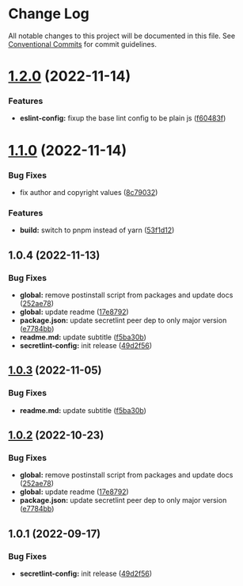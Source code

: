 # Change Log

All notable changes to this project will be documented in this file.
See [Conventional Commits](https://conventionalcommits.org) for commit guidelines.

# [1.2.0](https://github.com/ggascoigne/shareable-configs/compare/@ggascoigne/secretlint-config@1.1.0...@ggascoigne/secretlint-config@1.2.0) (2022-11-14)

### Features

- **eslint-config:** fixup the base lint config to be plain js ([f60483f](https://github.com/ggascoigne/shareable-configs/commit/f60483f30f8012829c9ae13feb1d80d2a159c963))

# [1.1.0](https://github.com/ggascoigne/shareable-configs/compare/@ggascoigne/secretlint-config@1.0.4...@ggascoigne/secretlint-config@1.1.0) (2022-11-14)

### Bug Fixes

- fix author and copyright values ([8c79032](https://github.com/ggascoigne/shareable-configs/commit/8c79032a96db2bfe8b6db057751e78b0dfa52c7e))

### Features

- **build:** switch to pnpm instead of yarn ([53f1d12](https://github.com/ggascoigne/shareable-configs/commit/53f1d12bd3ab399e096d47a7909bf6e55f9dcabd))

## 1.0.4 (2022-11-13)

### Bug Fixes

- **global:** remove postinstall script from packages and update docs ([252ae78](https://github.com/ggascoigne/shareable-configs/commit/252ae787ec89902f130ee28d2af63255fdfabb4d))
- **global:** update readme ([17e8792](https://github.com/ggascoigne/shareable-configs/commit/17e879243244bf28136e24deef02522147abe451))
- **package.json:** update secretlint peer dep to only major version ([e7784bb](https://github.com/ggascoigne/shareable-configs/commit/e7784bbc6aab4759704eff5839d92ed9a7e62193))
- **readme.md:** update subtitle ([f5ba30b](https://github.com/ggascoigne/shareable-configs/commit/f5ba30bbc07640e51612ac490af98c8133850d98))
- **secretlint-config:** init release ([49d2f56](https://github.com/ggascoigne/shareable-configs/commit/49d2f5634ea3c59fc8084ce0597729d95a4c0c5c))

## [1.0.3](https://github.com/ggascoigne/shareable-configs/compare/@ggascoigne/secretlint-config@1.0.2...@ggascoigne/secretlint-config@1.0.3) (2022-11-05)

### Bug Fixes

- **readme.md:** update subtitle ([f5ba30b](https://github.com/ggascoigne/shareable-configs/commit/f5ba30bbc07640e51612ac490af98c8133850d98))

## [1.0.2](https://github.com/ggascoigne/shareable-configs/compare/@ggascoigne/secretlint-config@1.0.1...@ggascoigne/secretlint-config@1.0.2) (2022-10-23)

### Bug Fixes

- **global:** remove postinstall script from packages and update docs ([252ae78](https://github.com/ggascoigne/shareable-configs/commit/252ae787ec89902f130ee28d2af63255fdfabb4d))
- **global:** update readme ([17e8792](https://github.com/ggascoigne/shareable-configs/commit/17e879243244bf28136e24deef02522147abe451))
- **package.json:** update secretlint peer dep to only major version ([e7784bb](https://github.com/ggascoigne/shareable-configs/commit/e7784bbc6aab4759704eff5839d92ed9a7e62193))

## 1.0.1 (2022-09-17)

### Bug Fixes

- **secretlint-config:** init release ([49d2f56](https://github.com/ggascoigne/shareable-configs/commit/49d2f5634ea3c59fc8084ce0597729d95a4c0c5c))
